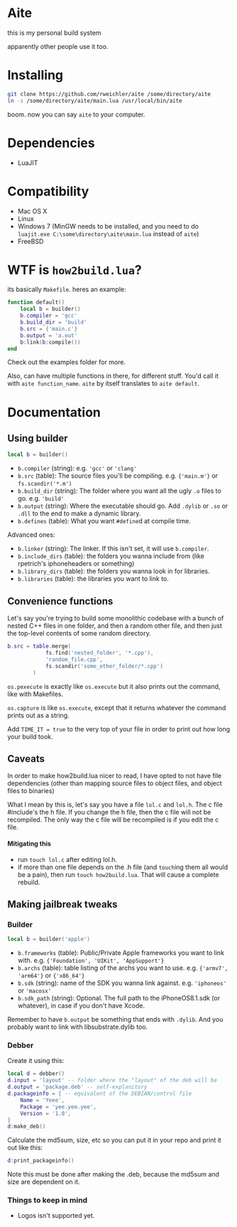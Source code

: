# Aite

this is my personal build system

apparently other people use it too.

# Installing

```bash
git clone https://github.com/rweichler/aite /some/directory/aite
ln -s /some/directory/aite/main.lua /usr/local/bin/aite
```

boom. now you can say `aite` to your computer.

# Dependencies

* LuaJIT

# Compatibility

* Mac OS X
* Linux
* Windows 7 (MinGW needs to be installed, and you need to do `luajit.exe C:\some\directory\aite\main.lua` instead of `aite`)
* FreeBSD

# WTF is `how2build.lua`?

its basically `Makefile`. heres an example:

```lua
function default()
    local b = builder()
    b.compiler = 'gcc'
    b.build_dir = 'build'
    b.src = {'main.c'}
    b.output = 'a.out'
    b:link(b:compile())
end
```

Check out the examples folder for more.

Also, can have multiple functions in there, for different stuff. You'd call it with `aite function_name`. `aite` by itself translates to `aite default`.

# Documentation

## Using builder

```lua
local b = builder()
```

* `b.compiler` (string): e.g. `'gcc'` or `'clang'`
* `b.src` (table): The source files you'll be compiling. e.g. `{'main.m'}` or `fs.scandir('*.m')`
* `b.build_dir` (string): The folder where you want all the ugly `.o` files to go. e.g. `'build'`
* `b.output` (string): Where the executable should go. Add `.dylib` or `.so` or `.dll` to the end to make a dynamic library.
* `b.defines` (table): What you want `#define`d at compile time.

Advanced ones: 

* `b.linker` (string): The linker. If this isn't set, it will use `b.compiler`.
* `b.include_dirs` (table): the folders you wanna include from (like rpetrich's iphoneheaders or something)
* `b.library_dirs` (table): the folders you wanna look in for libraries.
* `b.libraries` (table): the libraries you want to link to.

## Convenience functions

Let's say you're trying to build some monolithic codebase with a bunch of nested C++ files in one folder,
and then a random other file, and then just the top-level contents of some random directory.

```lua
b.src = table.merge(
            fs.find('nested_folder', '*.cpp'),
            'random_file.cpp',
            fs.scandir('some_other_folder/*.cpp')
        )
```

`os.pexecute` is exactly like `os.execute` but it also prints out the command, like with Makefiles.

`os.capture` is like `os.execute`, except that it returns whatever the command prints out as a string.

Add `TIME_IT = true` to the very top of your file in order to print out how long your build took.

## Caveats

In order to make how2build.lua nicer to read, I have opted to not have file dependencies (other than mapping source files to object files, and object files to binaries)

What I mean by this is, let's say you have a file `lol.c` and `lol.h`. The c file #include's the h file. If you change the h file, then the c file will not be recompiled. The only way the c file will be recompiled is if you edit the c file.

#### Mitigating this

* run `touch lol.c` after editing lol.h.
* if more than one file depends on the .h file (and `touch`ing them all would be a pain), then run `touch how2build.lua`. That will cause a complete rebuild.

## Making jailbreak tweaks

### Builder

```lua
local b = builder('apple')
```

* `b.frameworks` (table): Public/Private Apple frameworks you want to link with. e.g. `{'Foundation', 'UIKit', 'AppSupport'}`
* `b.archs` (table): table listing of the archs you want to use. e.g. `{'armv7', 'arm64'}` or `{'x86_64'}`
* `b.sdk` (string): name of the SDK you wanna link against. e.g. `'iphoneos'` or `'macosx'`
* `b.sdk_path` (string): Optional. The full path to the iPhoneOS8.1.sdk (or whatever), in case if you don't have Xcode.

Remember to have `b.output` be something that ends with `.dylib`. And you probably want to link with libsubstrate.dylib too.

### Debber

Create it using this:

```lua
local d = debber()
d.input = 'layout' -- folder where the "layout" of the deb will be
d.output = 'package.deb' -- self-explanitory
d.packageinfo = { -- equivalent of the DEBIAN/control file
    Name = 'Yeee',
    Package = 'yee.yee.yee',
    Version = '1.0',
}
d:make_deb()
```

Calculate the md5sum, size, etc so you can put it in your repo and print it out like this:

```lua
d:print_packageinfo()
```

Note this must be done after making the .deb, because the md5sum and size are dependent on it.


### Things to keep in mind

* Logos isn't supported yet.
